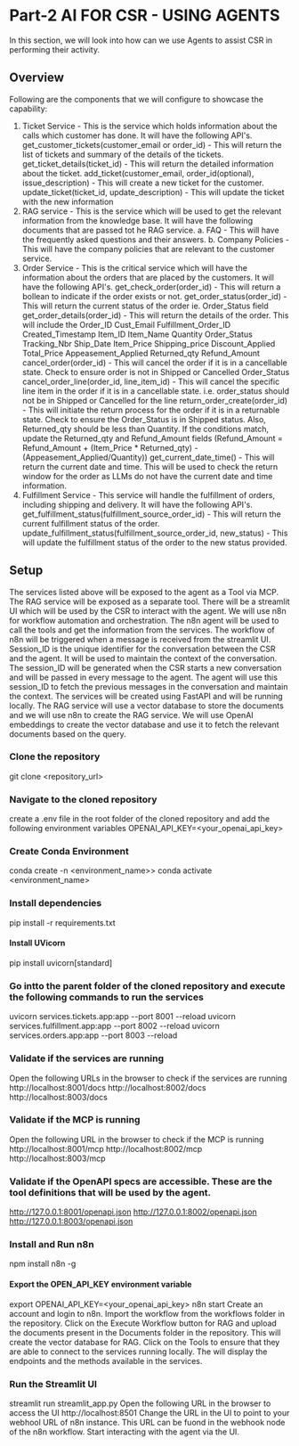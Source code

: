 # Part-2 AI FOR CSR - USING AGENTS

In this section, we will look into how can we use Agents to assist CSR in performing their activity.

## Overview
Following are the components that we will configure to showcase the capability:
1. Ticket Service - This is the service which holds information about the calls which customer has done. It will have the following API's.
    get_customer_tickets(customer_email or order_id) - This will return the list of tickets and summary of the details of the tickets.
    get_ticket_details(ticket_id) - This will return the detailed information about the ticket.
    add_ticket(customer_email, order_id(optional), issue_description) - This will create a new ticket for the customer.
    update_ticket(ticket_id, update_description) - This will update the ticket with the new information
2. RAG service - This is the service which will be used to get the relevant information from the knowledge base. It will have the following documents that are passed tot he RAG service.
    a. FAQ - This will have the frequently asked questions and their answers.
    b. Company Policies - This will have the company policies that are relevant to the customer service.
3. Order Service - This is the critical service which will have the information about the orders that are placed by the customers. It will have the following API's.
    get_check_order(order_id) - This will return a bollean to indicate if the order exists or not.
    get_order_status(order_id) - This will return the current status of the order ie. Order_Status field
    get_order_details(order_id) - This will return the details of the order. This will include the Order_ID	Cust_Email	Fulfillment_Order_ID	Created_Timestamp	Item_ID	Item_Name	Quantity	Order_Status	Tracking_Nbr	Ship_Date	Item_Price	Shipping_price	Discount_Applied	Total_Price	Appeasement_Applied	Returned_qty	Refund_Amount
    cancel_order(order_id) - This will cancel the order if it is in a cancellable state. Check to ensure order is not in Shipped or Cancelled Order_Status
    cancel_order_line(order_id, line_item_id) - This will cancel the specific line item in the order if it is in a cancellable state. i.e. order_status should not be in Shipped or Cancelled for the line
    return_order_create(order_id) - This will initiate the return process for the order if it is in a returnable state. Check to ensure the Order_Status is in Shipped status. Also, Returned_qty should be less than Quantity. If the conditions match, update the Returned_qty and Refund_Amount fields (Refund_Amount = Refund_Amount + (Item_Price * Returned_qty) - (Appeasement_Applied/Quantity))
    get_current_date_time() - This will return the current date and time. This will be used to check the return window for the order as LLMs do not have the current date and time information.
4. Fulfillment Service - This service will handle the fulfillment of orders, including shipping and delivery. It will have the following API's.
    get_fulfillment_status(fulfillment_source_order_id) - This will return the current fulfillment status of the order.
    update_fulfillment_status(fulfillment_source_order_id, new_status) - This will update the fulfillment status of the order to the new status provided.

## Setup
The services listed above will be exposed to the agent as a Tool via MCP. The RAG service will be exposed as a separate tool.
There will be a streamlit UI which will be used by the CSR to interact with the agent.
We will use n8n for workflow automation and orchestration. The n8n agent will be used to call the tools and get the information from the services. The workflow of n8n will be triggered when a message is received from the streamlit UI. Session_ID is the unique identifier for the conversation between the CSR and the agent. It will be used to maintain the context of the conversation. The session_ID will be generated when the CSR starts a new conversation and will be passed in every message to the agent. The agent will use this session_ID to fetch the previous messages in the conversation and maintain the context.
The services will be created using FastAPI and will be running locally. The RAG service will use a vector database to store the documents and we will use n8n to create the RAG service. We will use OpenAI embeddings to create the vector database and use it to fetch the relevant documents based on the query.

### Clone the repository
git clone <repository_url>

### Navigate to the cloned repository
create a .env file in the root folder of the cloned repository and add the following environment variables
OPENAI_API_KEY=<your_openai_api_key>

### Create Conda Environment
conda create -n <environment_name>>
conda activate <environment_name>
### Install dependencies
pip install -r requirements.txt
#### Install UVicorn
pip install uvicorn[standard]

### Go intto the parent folder of the cloned repository and execute the following commands to run the services
uvicorn services.tickets.app:app --port 8001 --reload
uvicorn services.fulfillment.app:app --port 8002 --reload
uvicorn services.orders.app:app --port 8003 --reload

### Validate if the services are running
Open the following URLs in the browser to check if the services are running
http://localhost:8001/docs
http://localhost:8002/docs
http://localhost:8003/docs

### Validate if the MCP is running
Open the following URL in the browser to check if the MCP is running
http://localhost:8001/mcp
http://localhost:8002/mcp
http://localhost:8003/mcp
### Validate if the OpenAPI specs are accessible. These are the tool definitions that will be used by the agent.
http://127.0.0.1:8001/openapi.json
http://127.0.0.1:8002/openapi.json
http://127.0.0.1:8003/openapi.json

### Install and Run n8n
npm install n8n -g
#### Export the OPEN_API_KEY environment variable
export OPENAI_API_KEY=<your_openai_api_key>
n8n start
Create an account and login to n8n. Import the workflow from the workflows folder in the repository.
Click on the Execute Workflow button for RAG and upload the documents present in the Documents folder in the repository. This will create the vector database for RAG.
Click on the Tools to ensure that they are able to connect to the services running locally. The will display the endpoints and the methods available in the services.

### Run the Streamlit UI
streamlit run streamlit_app.py
Open the following URL in the browser to access the UI
http://localhost:8501
Change the URL in the UI to point to your webhool URL of n8n instance. This URL can be fuond in the webhook node of the n8n workflow.
Start interacting with the agent via the UI.
